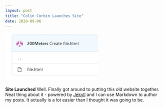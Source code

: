 ```yaml
---
layout: post
title: "Colin Corbin Launches Site"
date: 2020-09-06
---
```


<img src="../assets/Test-snip.jpg"><br><br>
**Site Launched**
Well. Finally got around to putting this old website together. Neat thing about it - powered by [Jekyll](http://jekyllrb.com) and I can use Markdown to author my posts. It actually is a lot easier than I thought it was going to be.
